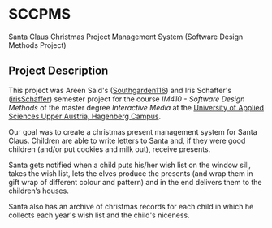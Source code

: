 # SCCPMS
Santa Claus Christmas Project Management System (Software Design Methods Project)

## Project Description

This project was Areen Said's ([Southgarden116](https://github.com/Southgarden116)) and Iris Schaffer's ([irisSchaffer](https://github.com/irisSchaffer)) semester project for the course *IM410 - Software Design Methods* of the master degree *Interactive Media* at the [University of Applied Sciences Upper Austria, Hagenberg Campus](http://www-en.fh-ooe.at/hagenberg-campus).

Our goal was to create a christmas present management system for Santa Claus. Children are able to write letters to Santa and, if they were good children (and/or put cookies and milk out), receive presents.

Santa gets notified when a child puts his/her wish list on the window sill, takes the wish list, lets the elves produce the presents (and wrap them in gift wrap of different colour and pattern) and in the end delivers them to the children’s houses.

Santa also has an archive of christmas records for each child in which he collects each year's wish list and the child's niceness.
